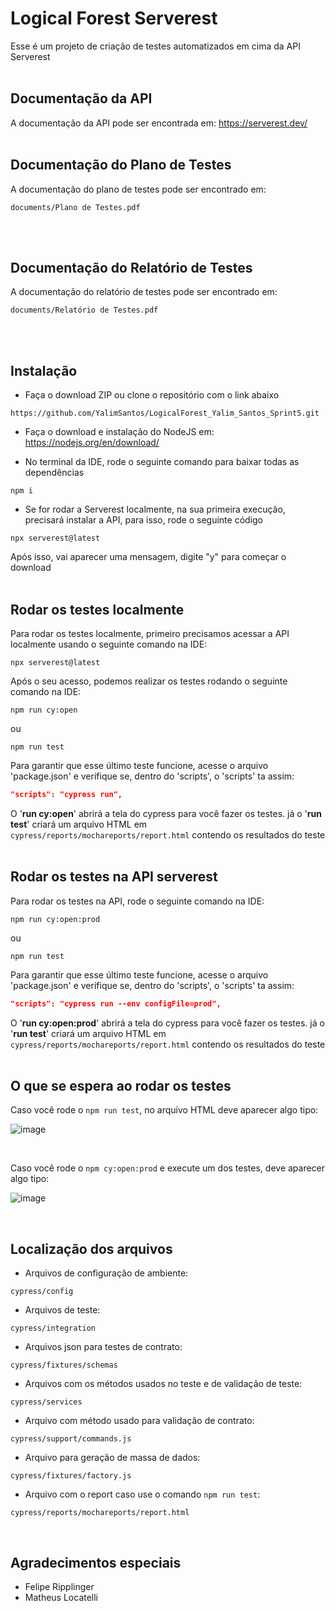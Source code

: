 # Logical Forest Serverest

Esse é um projeto de criação de testes automatizados em cima da API Serverest
<br><br>

## Documentação da API

A documentação da API pode ser encontrada em: https://serverest.dev/
<br><br>

## Documentação do Plano de Testes
A documentação do plano de testes pode ser encontrado em: 
```
documents/Plano de Testes.pdf
```
<br><br>

## Documentação do Relatório de Testes
A documentação do relatório de testes pode ser encontrado em: 
```
documents/Relatório de Testes.pdf
```
<br><br>

## Instalação

- Faça o download ZIP ou clone o repositório com o link abaixo
```
https://github.com/YalimSantos/LogicalForest_Yalim_Santos_Sprint5.git
```

- Faça o download e instalação do NodeJS em: https://nodejs.org/en/download/

- No terminal da IDE, rode o seguinte comando para baixar todas as dependências
```
npm i
```

- Se for rodar a Serverest localmente, na sua primeira execução, precisará instalar a API, para isso, rode o seguinte código
```
npx serverest@latest
```
Após isso, vai aparecer uma mensagem, digite "y" para começar o download
<br><br>

## Rodar os testes localmente

Para rodar os testes localmente, primeiro precisamos acessar a API localmente usando o seguinte comando na IDE:
```
npx serverest@latest
```

Após o seu acesso, podemos realizar os testes rodando o seguinte comando na IDE:

``` 
npm run cy:open 
```
ou
```
npm run test
```

Para garantir que esse último teste funcione, acesse o arquivo 'package.json' e verifique se, dentro do 'scripts', o 'scripts' ta assim:
```JSON
"scripts": "cypress run", 
```
O '<b>run cy:open</b>' abrirá a tela do cypress para você fazer os testes. já o '<b>run test</b>' criará um arquivo HTML em ```cypress/reports/mochareports/report.html``` contendo os resultados do teste
<br><br>

## Rodar os testes na API serverest

Para rodar os testes na API, rode o seguinte comando na IDE:

``` 
npm run cy:open:prod 
```
ou
```
npm run test
```

Para garantir que esse último teste funcione, acesse o arquivo 'package.json' e verifique se, dentro do 'scripts', o 'scripts' ta assim:
```JSON
"scripts": "cypress run --env configFile=prod", 
```
O '<b>run cy:open:prod</b>' abrirá a tela do cypress para você fazer os testes. já o '<b>run test</b>' criará um arquivo HTML em ```cypress/reports/mochareports/report.html``` contendo os resultados do teste
<br><br>

## O que se espera ao rodar os testes

Caso você rode o ``` npm run test ```, no arquivo HTML deve aparecer algo tipo:

![image](https://user-images.githubusercontent.com/63170477/180006843-b0ec3cb3-b417-48af-9518-e83b2a03efaf.png)

<br>

Caso você rode o ``` npm cy:open:prod ``` e execute um dos testes, deve aparecer algo tipo:

![image](https://user-images.githubusercontent.com/63170477/180007241-0d07fb96-d42d-4c1a-bb2a-6fc3354ca368.png)

<br>

## Localização dos arquivos

- Arquivos de configuração de ambiente:
```
cypress/config
```

- Arquivos de teste:
```
cypress/integration
```

- Arquivos json para testes de contrato:
```
cypress/fixtures/schemas
```

- Arquivos com os métodos usados no teste e de validação de teste:
```
cypress/services
```

- Arquivo com método usado para validação de contrato:
```
cypress/support/commands.js
```

- Arquivo para geração de massa de dados:
```
cypress/fixtures/factory.js
```

- Arquivo com o report caso use o comando ``` npm run test ```:
```
cypress/reports/mochareports/report.html
```
<br>

## Agradecimentos especiais

- Felipe Ripplinger
- Matheus Locatelli